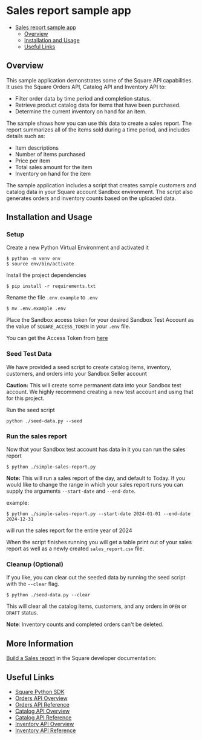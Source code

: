 
# Sales report sample app

- [Sales report sample app](#sales-report-sample-app)
  - [Overview](#overview)
  - [Installation and Usage](#installation-and-usage)
  - [Useful Links](#useful-links)

## Overview

This sample application demonstrates some of the Square API capabilities.  It uses the Square Orders API, Catalog API and Inventory API to:

* Filter order data by time period and completion status.
* Retrieve product catalog data for items that have been purchased.
* Determine the current inventory on hand for an item.

The sample shows how you can use this data to create a sales report.  The report summarizes all of the items sold during a time period, and includes details such as: 
* Item descriptions
* Number of items purchased
* Price per item
* Total sales amount for the item
* Inventory on hand for the item

The sample application includes a script that creates sample customers and catalog data in your Square account Sandbox environment. The script also generates orders and inventory counts based on the uploaded data.

## Installation and Usage
### Setup
Create a new Python Virtual Environment and activated it
```
$ python -m venv env
$ source env/bin/activate
```
Install the project dependencies
```
$ pip install -r requirements.txt
```

Rename the file `.env.example` to `.env`
```
$ mv .env.example .env
```
Place the Sandbox access token for your desired Sandbox Test Account as the value of `SQUARE_ACCESS_TOKEN` in your `.env` file.

You can get the Access Token from [here](https://developer.squareup.com/console/en/sandbox-test-accounts)


### Seed Test Data
We have provided a seed script to create catalog items, inventory, customers, and orders into your Sandbox Seller account

**Caution:** This will create some permanent data into your Sandbox test account. We highly recommend creating a new test account and using that for this project.

Run the seed script
```
python ./seed-data.py --seed
```

### Run the sales report

Now that your Sandbox test account has data in it you can run the sales report

```
$ python ./simple-sales-report.py
```
**Note:** This will run a sales report of the day, and default to Today. If you would like to change the range in which your sales report runs you can supply the arguments `--start-date` and `--end-date`. 

example: 
```
$ python ./simple-sales-report.py --start-date 2024-01-01 --end-date 2024-12-31
```
will run the sales report for the entire year of 2024


When the script finishes running you will get a table print out of your sales report as well as a newly created `sales_report.csv` file.

### Cleanup (Optional)

If you like, you can clear out the seeded data by running the seed script with the `--clear` flag. 
```
$ python ./seed-data.py --clear
```

This will clear all the catalog items, customers, and any orders in `OPEN` or `DRAFT` status. 

**Note**: Inventory counts and completed orders can't be deleted.


## More Information
[Build a Sales report](https://developer.squareup.com/docs/commerce/scenarios/simple-sales-report) in the Square developer documentation:

## Useful Links
* [Square Python SDK](https://developer.squareup.com/docs/sdks/python)
* [Orders API Overview](https://developer.squareup.com/docs/orders-api/what-it-does)
* [Orders API Reference](https://developer.squareup.com/reference/square/orders-api)
* [Catalog API Overview](https://developer.squareup.com/docs/catalog-api/what-it-does)
* [Catalog API Reference](https://developer.squareup.com/reference/square/catalog-api)
* [Inventory API Overview](https://developer.squareup.com/docs/inventory-api/what-it-does)
* [Inventory API Reference](https://developer.squareup.com/reference/square/inventory-api)

